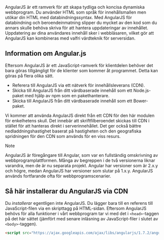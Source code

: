 AngularJS är ett ramverk för att skapa tydliga och koncisa dynamiska webbprogram. Du använder HTML som språk för innehållsmallen men utökar din HTML med databindningssyntax. Med AngularJS för databindning och beroendeinmatning slipper du mycket av den kod som du annars skulle behöva skriva för att hantera uppdateringar av innehållet. Uppdatering av dina användares innehåll sker i webbläsaren, vilket gör att AngularJS kan kombineras med valfri värdteknik för serversidan.

## <a name="angularjs-information"></a>Information om Angular.js

Eftersom AngularJS är ett JavaScript-ramverk för klientdelen behöver det bara göras tillgängligt för de klienter som kommer åt programmet. Detta kan göras på flera olika sätt.

- Referera till AngularJS via ett nätverk för innehållsleverans (CDN).
- Skicka till AngularJS från ditt värdbaserade innehåll som ett Node.js-paket med hjälp av npm som en pakethanterare.
- Skicka till AngularJS från ditt värdbaserade innehåll som ett Bower-paket.

Vi kommer att använda AngularJS direkt från ett CDN för den här modulen för enkelhetens skull. Det innebär att skriftfilberoendet skickas till CDN i stället för att hanteras direkt i serverinnehållet. Det ger också bättre nedladdningshastighet baserat på hastigheten och den geografiska spridningen för den CDN som används för en viss resurs.

> [!NOTE]
> AngularJS är föregångare till Angular, som var en fullständig omskrivning av webbprogramplattformen. Många av begreppen i de två versionerna liknar varandra, men de är nu separata projekt. Angular har versioner som är 2.x.y och högre, medan AngularJS har versioner som slutar på 1.x.y. AngularJS används fortfarande ofta för webbprogramscenarier.

## <a name="how-to-install-angularjs-via-cdn"></a>Så här installerar du AngularJS via CDN

Du _installerar_ egentligen inte AngularJS. Du lägger bara till en referens till JavaScript-filen via en skripttagg på HTML-sidan. Eftersom AngularJS behövs för alla funktioner i vårt webbprogram tar vi med det i `<head>`-taggen på det här sättet (jämfört med senare inläsning av JavaScript-filer i slutet av `<body>`-taggen).

```html
<script src="https://ajax.googleapis.com/ajax/libs/angularjs/1.7.2/angular.min.js"></script>
```
